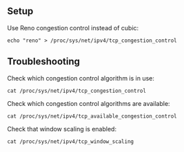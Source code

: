 Setup
-----

Use Reno congestion control instead of cubic:

    echo "reno" > /proc/sys/net/ipv4/tcp_congestion_control

Troubleshooting
---------------

Check which congestion control algorithm is in use:

    cat /proc/sys/net/ipv4/tcp_congestion_control

Check which congestion control algorithms are available:

    cat /proc/sys/net/ipv4/tcp_available_congestion_control 

Check that window scaling is enabled:

    cat /proc/sys/net/ipv4/tcp_window_scaling
